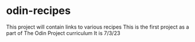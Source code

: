 # odin-recipes
This project will contain links to various recipes
This is the first project as a part of The Odin Project curriculum
It is 7/3/23
